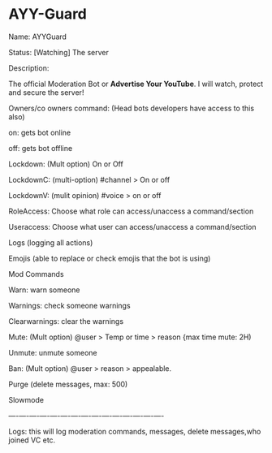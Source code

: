 # AYY-Guard


Name: AYYGuard

Status: [Watching] The server

Description:

The official Moderation Bot or **Advertise Your YouTube**. I will watch, protect and secure the server!



Owners/co owners command: (Head bots developers have access to this also)


on: gets bot online

off: gets bot offline

Lockdown: (Mult option) On or Off

LockdownC: (multi-option) #channel > On or off

LockdownV: (mulit opinion) #voice > on or off

RoleAccess:  Choose what role can access/unaccess a command/section

Useraccess: Choose what user can access/unaccess a command/section

Logs (logging all actions)

Emojis (able to replace or check emojis that the bot is using)


Mod Commands


Warn: warn someone

Warnings: check someone warnings

Clearwarnings: clear the warnings

Mute: (Mult option) @user > Temp or time > reason {max time mute: 2H)

Unmute: unmute someone

Ban: (Mult option) @user > reason > appealable.

Purge (delete messages, max: 500)

Slowmode

—-—-—-—-—-—-—-—-—-—-—-—-—-—-—-


Logs: this will log moderation commands, messages, delete messages,who joined VC etc.
